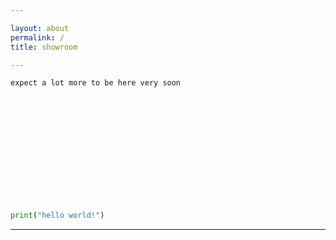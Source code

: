 ```yaml
---

layout: about
permalink: /
title: showroom

---
```


`expect a lot more to be here very soon`
<br>
<br>
<br>
<br>
<br>
<br>
<br>
<br>
<br>
<br>
<br>
```python

print("hello world!")

```

---
